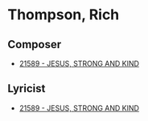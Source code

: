 # Thompson, Rich 

## Composer

- [21589 - JESUS, STRONG AND KIND](/hymns/21589.md)

## Lyricist

- [21589 - JESUS, STRONG AND KIND](/hymns/21589.md)

